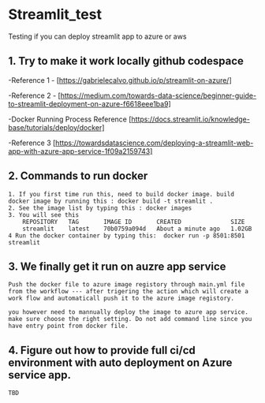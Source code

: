 # Streamlit_test
Testing if you can deploy streamlit app to azure or aws

## 1. Try to make it work locally github codespace

-Reference 1 - [https://gabrielecalvo.github.io/p/streamlit-on-azure/]


-Reference 2 - [https://medium.com/towards-data-science/beginner-guide-to-streamlit-deployment-on-azure-f6618eee1ba9]


-Docker Running Process Reference [https://docs.streamlit.io/knowledge-base/tutorials/deploy/docker]

-Reference 3 [https://towardsdatascience.com/deploying-a-streamlit-web-app-with-azure-app-service-1f09a2159743]


## 2. Commands to run docker

    1. If you first time run this, need to build docker image. build docker image by running this : docker build -t streamlit .
    2. See the image list by typing this : docker images
    3. You will see this 
        REPOSITORY   TAG       IMAGE ID       CREATED              SIZE
        streamlit    latest    70b0759a094d   About a minute ago   1.02GB
    4 Run the docker container by typing this:  docker run -p 8501:8501 streamlit

## 3. We finally get it run on auzre app service

    Push the docker file to azure image registory through main.yml file from the workflow --- after trigering the action which will create a work flow and automaticall push it to the azure image registory. 

    you however need to mannually deploy the image to azure app service. make sure choose the right setting. Do not add command line since you have entry point from docker file.

## 4. Figure out how to provide full ci/cd environment with auto deployment on Azure service app. 
    TBD

